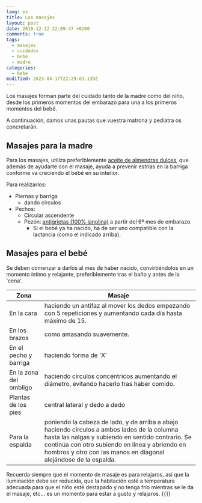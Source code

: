 ```yaml
---
lang: es
title: Los masajes
layout: post
date: 2018-12-12 22:09:47 +0200
comments: true
tags:
  - masajes
  - cuidados
  - bebe
  - madre
categories:
  - bebe
modified: 2023-04-17T22:29:03.139Z
---
```


Los masajes forman parte del cuidado tanto de la madre como del niño, desde los primeros momentos del embarazo para una a los primeros momentos del bebé.

A continuación, damos unas pautas que vuestra matrona y pediatra os concretarán.

## Masajes para la madre

Para los masajes, utiliza preferiblemente [aceite de almendras dulces](https://www.amazon.es/dp/B01GTPVVMK?tag=redken-21), que además de ayudarte con el masaje, ayuda a prevenir estrías en la barriga conforme va creciendo el bebé en su interior.

Para realizarlos:

- Piernas y barriga
  - dando círculos
- Pechos:
  - Circular ascendente
  - Pezón: [antigrietas (100% lanolina)](https://www.amazon.es/dp/B001TPS9XU?tag=redken-21) a partir del 6º mes de embarazo.
    - Si el bebé ya ha nacido, ha de ser uno compatible con la lactancia (como el indicado arriba).

## Masajes para el bebé

Se deben comenzar a darlos al mes de haber nacido, convirtiéndolos en un momento íntimo y relajante, preferiblemente tras el baño y antes de la 'cena'.

| Zona                   | Masaje                                                                                                                                                                                                                                                                  |
| ---------------------- | ----------------------------------------------------------------------------------------------------------------------------------------------------------------------------------------------------------------------------------------------------------------------- |
| En la cara             | haciendo un antifaz al mover los dedos empezando con 5 repeticiones y aumentando cada día hasta máximo de 15.                                                                                                                                                           |
| En los brazos          | como amasando suavemente.                                                                                                                                                                                                                                               |
| En el pecho y barriga  | haciendo forma de 'X'                                                                                                                                                                                                                                                   |
| En la zona del ombligo | haciendo círculos concéntricos aumentando el diámetro, evitando hacerlo tras haber comido.                                                                                                                                                                              |
| Plantas de los pies    | central lateral y dedo a dedo                                                                                                                                                                                                                                           |
| Para la espalda        | poniendo la cabeza de lado, y de arriba a abajo haciendo círculos a ambos lados de la columna hasta las nalgas y subiendo en sentido contrario. Se continúa con otro subiendo en línea y abriendo en hombros y otro con las manos en diagonal alejándose de la espalda. |

Recuerda siempre que el momento de masaje es para relajaros, así que la iluminación debe ser reducida, que la habitación esté a temperatura adecuada para que el niño esté destapado y no tenga frío mientras se le da el masaje, etc... es un momento para estar a gusto y relajaros.
{{<disfruta>}}
